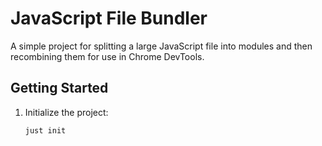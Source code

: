 # JavaScript File Bundler

A simple project for splitting a large JavaScript file into modules and then recombining them for use in Chrome DevTools.

## Getting Started

1. Initialize the project:
   ```bash
   just init
